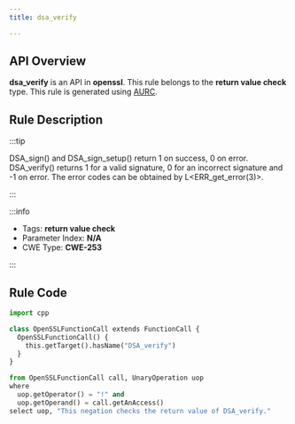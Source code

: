 ```yaml
---
title: dsa_verify

---
```



## API Overview
**dsa_verify** is an API in **openssl**. This rule belongs to the **return value check** type. This rule is generated using [AURC](../../tools/AURC).
## Rule Description

:::tip

DSA_sign() and DSA_sign_setup() return 1 on success, 0 on error. DSA_verify() returns 1 for a valid signature, 0 for an incorrect signature and -1 on error. The error codes can be obtained by L\<ERR_get_error(3)\>.

:::

:::info

- Tags: **return value check**
- Parameter Index: **N/A**
- CWE Type: **CWE-253**

:::

## Rule Code
```python
import cpp

class OpenSSLFunctionCall extends FunctionCall {
  OpenSSLFunctionCall() {
    this.getTarget().hasName("DSA_verify")
  }
}

from OpenSSLFunctionCall call, UnaryOperation uop
where
  uop.getOperator() = "!" and
  uop.getOperand() = call.getAnAccess()
select uop, "This negation checks the return value of DSA_verify."
```